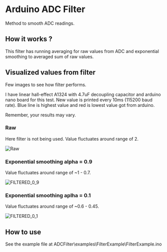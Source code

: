 # Arduino ADC Filter
 Method to smooth ADC readings.

## How it works ?

This filter has running averaging for raw values from ADC and exponential smoothing to averaged sum of raw values.

## Visualized values from filter

Few images to see how filter performs. 

I have linear hall-effect A1324 with 4.7uF decoupling capacitor and arduino nano board for this test.
New value is printed every 10ms (115200 baud rate). Blue line is highest value and red is lowest value got from arduino.

Remember, your results may vary.

### Raw

Here filter is not being used. Value fluctuates around range of 2.

![Raw](https://user-images.githubusercontent.com/51534125/164296573-c35a46e8-85f6-46b3-9a05-52e11e11a6bf.jpg)

### Exponential smoothing alpha = 0.9

Value fluctuates around range of ~1 - 0.7.

![FILTERED_0_9](https://user-images.githubusercontent.com/51534125/164297247-c4e46a1e-8a32-435a-b264-8f857e286c87.jpg)


### Exponential smoothing aplha = 0.1

Value fluctuates around range of ~0.6 - 0.45.

![FILTERED_0_1](https://user-images.githubusercontent.com/51534125/164297336-100642cb-9e7a-45a1-8e9a-e30b0c28debe.jpg)

## How to use

See the example file at ADCFilter\examples\FilterExample\FilterExample.ino
